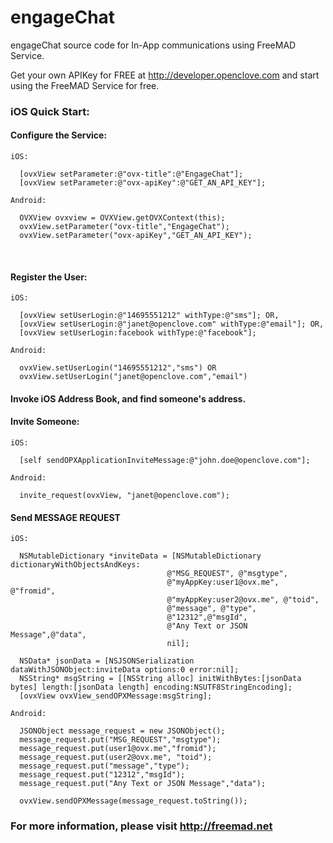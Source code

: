 engageChat
==========

engageChat source code for In-App communications using FreeMAD Service.

Get your own APIKey for FREE at http://developer.openclove.com and start using the FreeMAD Service for free.

### iOS Quick Start:

#### Configure the Service:

    iOS:
    
      [ovxView setParameter:@"ovx-title":@"EngageChat"];
      [ovxView setParameter:@"ovx-apiKey":@"GET_AN_API_KEY"];
      
    Android:
    
      OVXView ovxview = OVXView.getOVXContext(this);
      ovxView.setParameter("ovx-title","EngageChat");
      ovxView.setParameter("ovx-apiKey","GET_AN_API_KEY"); 
    

    

#### Register the User:

    iOS:
    
      [ovxView setUserLogin:@"14695551212" withType:@"sms"]; OR,
      [ovxView setUserLogin:@"janet@openclove.com" withType:@"email"]; OR,
      [ovxView setUserLogin:facebook withType:@"facebook"];
      
    Android:
    
      ovxView.setUserLogin("14695551212","sms") OR  
      ovxView.setUserLogin("janet@openclove.com","email")

    

#### Invoke iOS Address Book, and find someone's address.

#### Invite Someone:

    iOS:
    
      [self sendOPXApplicationInviteMessage:@"john.doe@openclove.com"];

    Android:
    
      invite_request(ovxView, "janet@openclove.com");
      


#### Send MESSAGE REQUEST

    iOS:
    
      NSMutableDictionary *inviteData = [NSMutableDictionary dictionaryWithObjectsAndKeys:
                                       @"MSG_REQUEST", @"msgtype",
                                       @"myAppKey:user1@ovx.me", @"fromid",
                                       @"myAppKey:user2@ovx.me", @"toid",
                                       @"message", @"type",
                                       @"12312",@"msgId",
                                       @"Any Text or JSON Message",@"data",
                                       nil];
    
      NSData* jsonData = [NSJSONSerialization dataWithJSONObject:inviteData options:0 error:nil];
      NSString* msgString = [[NSString alloc] initWithBytes:[jsonData bytes] length:[jsonData length] encoding:NSUTF8StringEncoding];
      [ovxView ovxView_sendOPXMessage:msgString];
    
    Android:
    
      JSONObject message_request = new JSONObject();
      message_request.put("MSG_REQUEST","msgtype");
      message_request.put(user1@ovx.me","fromid");
      message_request.put(user2@ovx.me", "toid");
      message_request.put("message","type");
      message_request.put("12312","msgId");
      message_request.put("Any Text or JSON Message","data");     
                                   
      ovxView.sendOPXMessage(message_request.toString());
    

### For more information, please visit http://freemad.net

